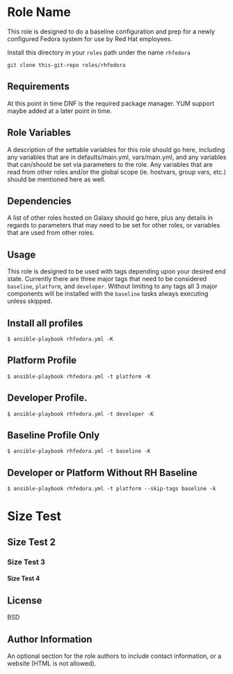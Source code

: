Role Name
=========

This role is designed to do a baseline configuration and prep for a newly configured Fedora system for use by Red Hat employees.  

Install this directory in your `roles` path under the name `rhfedora`

```
git clone this-git-repo roles/rhfedora
```

Requirements
------------

At this point in time DNF is the required package manager.  YUM support maybe added at a later point in time.

Role Variables
--------------

A description of the settable variables for this role should go here, including any variables that are in defaults/main.yml, vars/main.yml, and any variables that can/should be set via parameters to the role. Any variables that are read from other roles and/or the global scope (ie. hostvars, group vars, etc.) should be mentioned here as well.

Dependencies
------------

A list of other roles hosted on Galaxy should go here, plus any details in regards to parameters that may need to be set for other roles, or variables that are used from other roles.

Usage
------------

This role is designed to be used with tags depending upon your desired end state.  Currently there are three major tags that need to be considered `baseline`, `platform`, and `developer`.  Without limiting to any tags all 3 major components will be installed with the `baseline` tasks always executing unless skipped.


## Install all profiles
```
$ ansible-playbook rhfedora.yml -K
```

## Platform Profile
```
$ ansible-playbook rhfedora.yml -t platform -K
```

## Developer Profile.
```
$ ansible-playbook rhfedora.yml -t developer -K
```

## Baseline Profile Only
```
$ ansible-playbook rhfedora.yml -t baseline -K
```

## Developer or Platform Without RH Baseline
```
$ ansible-playbook rhfedora.yml -t platform --skip-tags baseline -k
```

# Size Test
## Size Test 2
### Size Test 3
#### Size Test 4


License
-------

BSD

Author Information
------------------

An optional section for the role authors to include contact information, or a website (HTML is not allowed).
